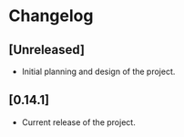 # Changelog

## [Unreleased]

- Initial planning and design of the project.

## [0.14.1]

- Current release of the project.